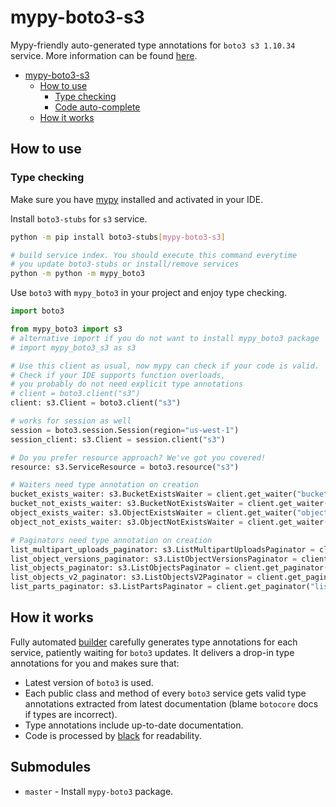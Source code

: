 # mypy-boto3-s3

Mypy-friendly auto-generated type annotations for `boto3 s3 1.10.34` service.
More information can be found [here](https://github.com/vemel/mypy_boto3).

- [mypy-boto3-s3](#mypy-boto3-s3)
  - [How to use](#how-to-use)
    - [Type checking](#type-checking)
    - [Code auto-complete](#code-auto-complete)
  - [How it works](#how-it-works)

## How to use

### Type checking

Make sure you have [mypy](https://github.com/python/mypy) installed and activated in your IDE.

Install `boto3-stubs` for `s3` service.

```bash
python -m pip install boto3-stubs[mypy-boto3-s3]

# build service index. You should execute this command everytime
# you update boto3-stubs or install/remove services
python -m python -m mypy_boto3
```

Use `boto3` with `mypy_boto3` in your project and enjoy type checking.

```python
import boto3

from mypy_boto3 import s3
# alternative import if you do not want to install mypy_boto3 package
# import mypy_boto3_s3 as s3

# Use this client as usual, now mypy can check if your code is valid.
# Check if your IDE supports function overloads,
# you probably do not need explicit type annotations
# client = boto3.client("s3")
client: s3.Client = boto3.client("s3")

# works for session as well
session = boto3.session.Session(region="us-west-1")
session_client: s3.Client = session.client("s3")

# Do you prefer resource approach? We've got you covered!
resource: s3.ServiceResource = boto3.resource("s3")

# Waiters need type annotation on creation
bucket_exists_waiter: s3.BucketExistsWaiter = client.get_waiter("bucket_exists")
bucket_not_exists_waiter: s3.BucketNotExistsWaiter = client.get_waiter("bucket_not_exists")
object_exists_waiter: s3.ObjectExistsWaiter = client.get_waiter("object_exists")
object_not_exists_waiter: s3.ObjectNotExistsWaiter = client.get_waiter("object_not_exists")

# Paginators need type annotation on creation
list_multipart_uploads_paginator: s3.ListMultipartUploadsPaginator = client.get_paginator("list_multipart_uploads")
list_object_versions_paginator: s3.ListObjectVersionsPaginator = client.get_paginator("list_object_versions")
list_objects_paginator: s3.ListObjectsPaginator = client.get_paginator("list_objects")
list_objects_v2_paginator: s3.ListObjectsV2Paginator = client.get_paginator("list_objects_v2")
list_parts_paginator: s3.ListPartsPaginator = client.get_paginator("list_parts")
```

## How it works

Fully automated [builder](https://github.com/vemel/mypy_boto3) carefully generates
type annotations for each service, patiently waiting for `boto3` updates. It delivers
a drop-in type annotations for you and makes sure that:

- Latest version of `boto3` is used.
- Each public class and method of every `boto3` service gets valid type annotations
  extracted from latest documentation (blame `botocore` docs if types are incorrect).
- Type annotations include up-to-date documentation.
- Code is processed by [black](https://github.com/psf/black) for readability.

## Submodules

- `master` - Install `mypy-boto3` package.